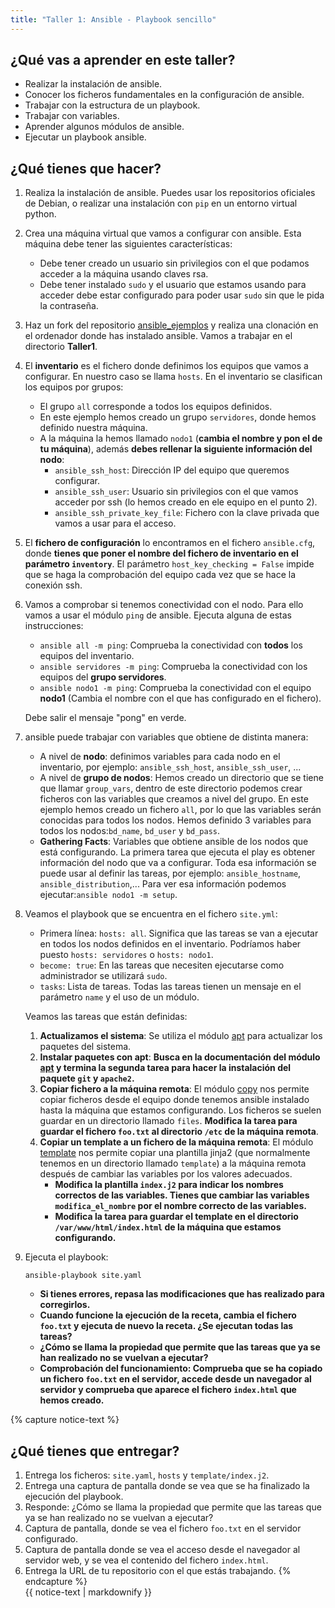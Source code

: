 ```yaml
---
title: "Taller 1: Ansible - Playbook sencillo"
---
```


## ¿Qué vas a aprender en este taller?

* Realizar la instalación de ansible.
* Conocer los ficheros fundamentales en la configuración de ansible.
* Trabajar con la estructura de un playbook.
* Trabajar con variables.
* Aprender algunos módulos de ansible.
* Ejecutar un playbook ansible.

## ¿Qué tienes que hacer?

1. Realiza la instalación de ansible. Puedes usar los repositorios oficiales de Debian, o realizar una instalación con `pip` en un entorno virtual python.

2. Crea una máquina virtual que vamos a configurar con ansible. Esta máquina debe tener las siguientes características:

	* Debe tener creado un usuario sin privilegios con el que podamos acceder a la máquina usando claves rsa. 
	* Debe tener instalado `sudo` y el usuario que estamos usando para acceder debe estar configurado para poder usar `sudo` sin que le pida la contraseña.

3. Haz un fork del repositorio [ansible_ejemplos](https://github.com/josedom24/ansible_ejemplos) y realiza una clonación en el ordenador donde has instalado ansible. Vamos a trabajar en el directorio **Taller1**.

4. El **inventario** es el fichero donde definimos los equipos que vamos a configurar. En nuestro caso se llama `hosts`. En el inventario se clasifican los equipos por grupos:

	* El grupo `all` corresponde a todos los equipos definidos.
	* En este ejemplo hemos creado un grupo `servidores`, donde hemos definido nuestra máquina.
	* A la máquina la hemos llamado `nodo1` (**cambia el nombre y pon el de tu máquina**), además **debes rellenar la siguiente información del nodo**:
		* `ansible_ssh_host`: Dirección IP del equipo que queremos configurar.
		* `ansible_ssh_user`: Usuario sin privilegios con el que vamos  acceder por ssh (lo hemos creado en ele equipo en el punto 2).
		* `ansible_ssh_private_key_file`: Fichero con la clave privada que vamos a usar para el acceso.

5. El **fichero de configuración** lo encontramos en el fichero `ansible.cfg`, donde **tienes que poner el nombre del fichero de inventario en el parámetro `inventory`**. El parámetro `host_key_checking = False` impide que se haga la comprobación del equipo cada vez que se hace la conexión ssh.

6. Vamos a comprobar si tenemos conectividad con el nodo. Para ello vamos a usar el módulo `ping` de ansible. Ejecuta alguna de estas instrucciones:

	* `ansible all -m ping`: Comprueba la conectividad con **todos** los equipos del inventario.
	* `ansible servidores -m ping`: Comprueba la conectividad con  los equipos del **grupo servidores**.
	* `ansible nodo1 -m ping`: Comprueba la conectividad con el equipo **nodo1** (Cambia el nombre con el que has configurado en el fichero).
	
	Debe salir el mensaje "pong" en verde.

7. ansible puede trabajar con variables que obtiene de distinta manera:

	* A nivel de **nodo**: definimos variables para cada nodo en el inventario, por ejemplo: `ansible_ssh_host`, `ansible_ssh_user`, ...
	* A nivel de **grupo de nodos**: Hemos creado un directorio que se tiene que llamar `group_vars`, dentro de este directorio podemos crear ficheros con las variables que creamos a nivel del grupo. En este ejemplo hemos creado un fichero `all`, por lo que las variables serán conocidas para todos los nodos. Hemos definido 3 variables para todos los nodos:`bd_name`, `bd_user` y `bd_pass`.
	* **Gathering Facts**: Variables que obtiene ansible de los nodos que está configurando. La primera tarea que ejecuta el play es obtener información del nodo que va a configurar. Toda esa información se puede usar al definir las tareas, por ejemplo: `ansible_hostname`, `ansible_distribution`,... Para ver esa información podemos ejecutar:`ansible nodo1 -m setup`.

8. Veamos el playbook que se encuentra en el fichero `site.yml`:

	* Primera línea: `hosts: all`. Significa que las tareas se van a ejecutar en todos los nodos definidos en el inventario. Podríamos haber puesto `hosts: servidores` o `hosts: nodo1`.
	* `become: true`: En las tareas que necesiten ejecutarse como administrador se utilizará `sudo`. 
	* `tasks`: Lista de tareas. Todas las tareas tienen un mensaje en el parámetro `name` y el uso de un módulo.

	Veamos las tareas que están definidas:

	1. **Actualizamos el sistema**: Se utiliza el módulo [apt](https://docs.ansible.com/ansible/latest/collections/ansible/builtin/apt_module.html) para actualizar los paquetes del sistema.
	2. **Instalar paquetes con apt**: **Busca en la documentación del módulo [apt](https://docs.ansible.com/ansible/latest/collections/ansible/builtin/apt_module.html) y termina la segunda tarea para hacer la instalación del paquete `git` y `apache2`.**
	3. **Copiar fichero a la máquina remota**: El módulo [copy](https://docs.ansible.com/ansible/latest/collections/ansible/builtin/copy_module.html) nos permite copiar ficheros desde el equipo donde tenemos ansible instalado hasta la máquina que estamos configurando. Los ficheros se suelen guardar en un directorio llamado `files`. **Modifica la tarea para guardar el fichero `foo.txt` al directorio `/etc` de la máquina remota**.
	4. **Copiar un template a un fichero de la máquina remota**: El módulo [template](https://docs.ansible.com/ansible/latest/collections/ansible/builtin/template_module.html#) nos permite copiar una plantilla jinja2 (que normalmente tenemos en un directorio llamado `template`) a la máquina remota después de cambiar las variables por los valores adecuados. 
		* **Modifica la plantilla `index.j2` para indicar los nombres correctos de las variables. Tienes que cambiar las variables `modifica_el_nombre` por el nombre correcto de las variables.**
		* **Modifica la tarea para guardar el template en el directorio `/var/www/html/index.html` de la máquina que estamos configurando.**

9. Ejecuta el playbook:

	```
	ansible-playbook site.yaml
	```

	* **Si tienes errores, repasa las modificaciones que has realizado para corregirlos.** 
	* **Cuando funcione la ejecución de la receta, cambia el fichero `foo.txt` y ejecuta de nuevo la receta. ¿Se ejecutan todas las tareas?**
	* **¿Cómo se llama la propiedad que permite que las tareas que ya se han realizado no se vuelvan a ejecutar?**
	* **Comprobación del funcionamiento: Comprueba que se ha copiado un fichero `foo.txt` en el servidor, accede desde un navegador al servidor y comprueba que aparece el fichero `index.html` que hemos creado.**

{% capture notice-text %}	 
## ¿Qué tienes que entregar?

1. Entrega los ficheros: `site.yaml`, `hosts` y `template/index.j2`.
2. Entrega una captura de pantalla donde se vea que se ha finalizado la ejecución del playbook.
3. Responde: ¿Cómo se llama la propiedad que permite que las tareas que ya se han realizado no se vuelvan a ejecutar?
4. Captura de pantalla, donde se vea el fichero `foo.txt` en el servidor configurado.
5. Captura de pantalla donde se vea el acceso desde el navegador al servidor web, y se vea el contenido del fichero `index.html`.
6. Entrega la URL de tu repositorio con el que estás trabajando.
{% endcapture %}<div class="notice--info">{{ notice-text | markdownify }}</div>
